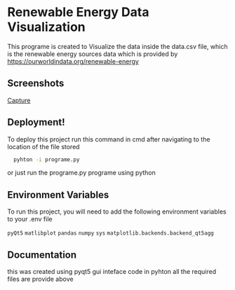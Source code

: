 
# Renewable Energy Data Visualization

This programe is created to Visualize the data inside the data.csv file, which is the renewable energy sources data which is provided by https://ourworldindata.org/renewable-energy




## Screenshots

[Capture](https://github.com/asetic003/Renewable-Energy-Data-Visualization/assets/118185716/c58a234d-8a02-4ba8-ba50-3c562dc88bee)


## Deployment!


To deploy this project run this command in cmd after navigating to the location of the file stored

```bash
  pyhton -i programe.py
```
or just run the programe.py programe using python

## Environment Variables

To run this project, you will need to add the following environment variables to your .env file

`pyQt5`
`matlibplot`
`pandas`
`numpy`
`sys`
`matplotlib.backends.backend_qt5agg`


## Documentation
 this was created using pyqt5 gui inteface code in pyhton all the required files are provide above 

